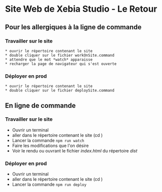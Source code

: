 Site Web de Xebia Studio - Le Retour
====================================


Pour les allergiques à la ligne de commande
----

### Travailler sur le site

    * ouvrir le répertoire contenant le site
    * double cliquer sur le fichier workOnSite.command
    * attendre que le mot *watch* apparaisse
    * recharger la page de navigateur qui s'est ouverte

### Déployer en prod

    * ouvrir le répertoire contenant le site
    * double cliquer sur le fichier deploySite.command

En ligne de commande
----

### Travailler sur le site


  * Ouvrir un terminal
  * aller dans le répertoire contenant le site (cd <nom du site>)
  * Lancer la commande <code>npm run watch</code>
  * Faire les modifications que l'on désire
  * Voir le rendu ou ouvrant le fichier *index.html* du répertoire *dist*




### Déployer en prod


  * Ouvrir un terminal
  * aller dans le répertoire contenant le site (cd <nom du site>)
  * Lancer la commande <code>npm run deploy</code>








